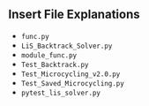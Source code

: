 ## Insert File Explanations ##
* ```func.py```
* ```LiS_Backtrack_Solver.py```
* ```module_func.py```
* ```Test_Backtrack.py```
* ```Test_Microcycling_v2.0.py```
* ```Test_Saved_Microcycling.py```
* ```pytest_lis_solver.py```
